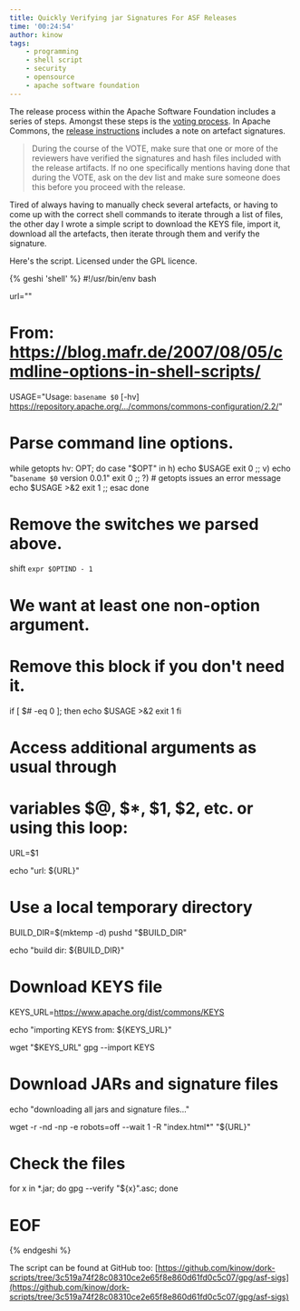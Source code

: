 ```yaml
---
title: Quickly Verifying jar Signatures For ASF Releases
time: '00:24:54'
author: kinow
tags: 
    - programming
    - shell script
    - security
    - opensource
    - apache software foundation
---
```


The release process within the Apache Software Foundation includes a series of steps. Amongst these
steps is the [voting process](https://www.apache.org/foundation/voting.html). In Apache Commons, the
[release instructions](https://commons.apache.org/releases/prepare.html) includes a note on artefact
signatures.

 >During the course of the VOTE, make sure that one or more of the reviewers have verified the signatures and hash files included with the release artifacts. If no one specifically mentions having done that during the VOTE, ask on the dev list and make sure someone does this before you proceed with the release. 

Tired of always having to manually check several artefacts, or having to come up with the correct
shell commands to iterate through a list of files, the other day I wrote a simple script to download
the KEYS file, import it, download all the artefacts, then iterate through them and verify the
signature.

Here's the script. Licensed under the GPL licence.

{% geshi 'shell' %}
#!/usr/bin/env bash

url=""

# From: https://blog.mafr.de/2007/08/05/cmdline-options-in-shell-scripts/
USAGE="Usage: `basename $0` [-hv] https://repository.apache.org/.../commons/commons-configuration/2.2/"

# Parse command line options.
while getopts hv: OPT; do
    case "$OPT" in
        h)
            echo $USAGE
            exit 0
            ;;
        v)
            echo "`basename $0` version 0.0.1"
            exit 0
            ;;
        \?)
            # getopts issues an error message
            echo $USAGE >&2
            exit 1
            ;;
    esac
done

# Remove the switches we parsed above.
shift `expr $OPTIND - 1`

# We want at least one non-option argument. 
# Remove this block if you don't need it.
if [ $# -eq 0 ]; then
    echo $USAGE >&amp;2
    exit 1
fi

# Access additional arguments as usual through 
# variables $@, $*, $1, $2, etc. or using this loop:
URL=$1

echo "url: ${URL}"

# Use a local temporary directory
BUILD_DIR=$(mktemp -d)
pushd "$BUILD_DIR"

echo "build dir: ${BUILD_DIR}"

# Download KEYS file
KEYS_URL=https://www.apache.org/dist/commons/KEYS

echo "importing KEYS from: ${KEYS_URL}"

wget "$KEYS_URL"
gpg --import KEYS

# Download JARs and signature files
echo "downloading all jars and signature files..."

wget -r -nd -np -e robots=off --wait 1 -R "index.html*" "${URL}"

# Check the files
for x in *.jar; do gpg --verify "${x}".asc; done

# EOF
{% endgeshi %}

The script can be found at GitHub too: [https://github.com/kinow/dork-scripts/tree/3c519a74f28c08310ce2e65f8e860d61fd0c5c07/gpg/asf-sigs](https://github.com/kinow/dork-scripts/tree/3c519a74f28c08310ce2e65f8e860d61fd0c5c07/gpg/asf-sigs)


